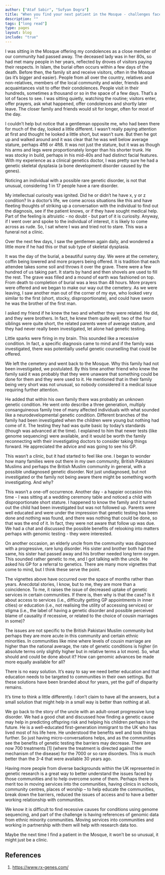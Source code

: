 ```yaml
---
author: ["Ataf Sabir", "Sufyan Dogra"]
title: "When you find your next patient in the Mosque - challenges faced by British Muslims in genomics"
description: ""
tags: ["long read"]
type: pages
layout: blog
include: "true"
---
```


I was sitting in the Mosque offering my condolences as a close member of our community had passed away. The deceased lady was in her 80s, so had met many people in her years, reflected by droves of visitors paying their respects. In Islam, the burial often occurs within a few days of the death. Before then, the family sit and receive visitors, often in the Mosque (as it’s bigger and easier). People from all over the country, relatives and non-relatives, members of the local community and wider, friends and acquaintances visit to offer their condolences. People visit in their hundreds, sometimes a thousand or so in the space of a few days. That’s a lot of faces to see. I was sitting quietly, watching the routine; visitors enter, offer prayers, ask what happened, offer condolences and shortly later leave. The closer family and friends would sit for longer, often for most of the day.

I couldn’t help but notice that a gentleman opposite me, who had been there for much of the day, looked a little different. I wasn’t really paying attention at first and thought he looked a little short, but wasn’t sure. But then he got up and walked around and it was clear that he was well below average stature, perhaps 4ft6 or 4ft8. It was not just the stature, but it was as though his arms and legs were proportionately longer than his shorter trunk. He was stocky in build, perhaps in his mid-40s and had distinct facial features. With my experience as a clinical genetics doctor, I was pretty sure he had a genetic skeletal dysplasia (a bone development disorder caused by the genes).

Noticing an individual with a possible rare genetic disorder, is not that unusual, considering 1 in 17 people have a rare disorder.

My intellectual curiosity was ignited. Did he or didn’t he have x, y or z condition? In a doctor’s life, we come across situations like this and have fleeting thoughts of striking up a conversation with the individual to find out the diagnosis, see if the patient knows, or if they have sought medical help. Part of the feeling is altruistic - no doubt - but part of it is curiosity. Anyway, if I went over and spoke to the individual of interest, it is likely to come across as rude. So, I sat where I was and tried not to stare. This was a funeral not a clinic.

Over the next few days, I saw the gentlemen again daily, and wondered a little more if he had this or that sub type of skeletal dysplasia.

It was the day of the burial, a beautiful sunny day. We were at the cemetery, coffin being lowered and more prayers being offered. It is tradition that each attendee takes some soil and throws it over the grave. There were a few hundred of us taking part. It starts by hand and then shovels are used to fill the rest. The grave was filled and a mound of earth was fashioned on top. From death to completion of burial was a less than 48 hours. More prayers were offered and we began to make our way out the cemetery. As we were leaving, I saw another man out of the corner of my eye, who looked very similar  to the first (short, stocky, disproportionate), and could have sworn he was the brother of the first man.

I asked my friend if he knew the two and whether they were related. He did, and they were brothers. In fact, he knew them quite well; two of the four siblings were quite short, the related parents were of average stature, and they had never really been investigated, let alone had genetic testing.

Little sparks were firing in my brain. This sounded like a recessive condition. In fact, a specific diagnosis came to mind and if the family was investigated, there was potentially useful genetic counselling that could be offered.

We left the cemetery and went back to the Mosque. Why this family had not been investigated, we postulated. By this time another friend who knew the family said it was probably that they were unaware that something could be done for them and they were used to it. He mentioned that in their family being very short was not unusual, so nobody considered it a medical issue requiring further attention.

He added that within his own family there was probably an unknown genetic condition. He went onto describe a three generation, multiply consanguineous family tree of many affected individuals with what sounded like a neurodevelopmental genetic condition. Different branches of the family had been investigated when the children were young but nothing had come of it. The testing they had was quite basic by today’s standards (though was advanced at the time). I explained to him that newer tests (like genome sequencing) were available, and it would be worth the family reconnecting with their investigating doctors to consider taking things forward. He appreciated the advice and was going to see his GP.

This wasn’t a clinic, but it had started to feel like one. I began to wonder how many families were out there in my own community, British Pakistani Muslims and perhaps the British Muslim community in general, with a possible undiagnosed genetic disorder. Not just undiagnosed, but not investigated or the family not being aware there might be something worth investigating. And why?

This wasn’t a one-off occurrence. Another day - a happier occasion this time - I was sitting at a wedding ceremony table and noticed a child with disproportionate short stature. I happened to know the family and it turned out the child had been investigated but was not followed up. Parents were well educated and were under the impression that genetic testing has been done and nothing was found, and there was nothing that could be done, so that was the end of it. In fact, they were not aware that follow up was due. We had a chat and discussed the possible benefits of relooking into matters perhaps with genomic testing - they were interested.

On another occasion, an elderly uncle from the community was diagnosed with a progressive, rare lung disorder. His sister and brother both had the same, his sister had passed away and his brother needed long term oxygen. This sounded rather genetic to me, and I got talking with the uncle. He asked his GP for a referral to genetics. There are many more vignettes that come to mind, but I think these serve the point.

The vignettes above have occurred over the space of months rather than years. Anecdotal stories, I know, but to me, they are more than a coincidence. To me, it raises the issue of decreased uptake of genetic services in certain communities. If there is, then why is that the case? Is it about access to services (i.e., difficulty getting GP appointments in inner cities) or education (i.e., not realising the utility of accessing services) or stigma (i.e., the label of having a genetic disorder and possible perceived blame of causality if recessive, or related to the choice of cousin marriages in some)?

The issues are not specific to the British Pakistani Muslim community but perhaps they are more acute in this community and certain ethnic minorities. In communities like mine where levels of cousin marriage are higher than the national average, the rate of genetic conditions is higher (in absolute terms only slightly higher but in relative terms a lot more). So, what should and could be done about it? How can genomic advances be made more equally available for all?

There is no easy solution. It’s easy to say we need better education and that education needs to be targeted to communities in their own settings. But these solutions have been branded about for years, yet the gulf of disparity remains.

It’s time to think a little differently. I don’t claim to have all the answers, but a small solution that might help in a small way is better than nothing at all.

We go back to the story of the uncle with an adult-onset progressive lung disorder. We had a good chat and discussed how finding a genetic cause may help in predicting offspring risk and helping his children perhaps in the future. He is a well-educated first-generation immigrant to the UK who has lived most of his life here. He understood the benefits well and took things further. So just having micro-conversations helps, and as the communities see the benefits of genetic testing the barriers may decrease. There are now 700 treatments [1] (where the treatment is directed against the mechanism of the disease) for the 7000 or so rare disorders. This is much better than the 3-4 that were available 30 years ago.

Having more people from diverse backgrounds within the UK represented  in genetic research is a great way to better understand the issues faced by those communities and to help overcome some of them. Perhaps there is merit too in moving services into the communities, having clinics in schools, community centres, places of worship – to help educate the communities, break down the barriers, reduced the issues of access and to have a better working relationship with communities.

We know it is difficult to find recessive causes for conditions using genome sequencing, and part of the challenge is having references of genomic data from ethnic minority communities. Moving services into communities and working in partnership with them will help with research data too.

Maybe the next time I find a patient in the Mosque, it won’t be so unusual, it might just be a clinic.

## References

1. https://www.rx-genes.com/